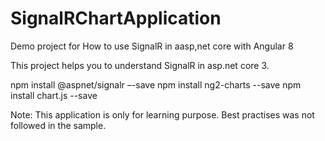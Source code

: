 # SignalRChartApplication
Demo project for How to use SignalR in aasp,net core with Angular 8

This project helps you to understand SignalR in asp.net core 3.

npm install @aspnet/signalr –-save
npm install ng2-charts --save
npm install chart.js --save

Note: This application is only for learning purpose. Best practises was not followed in the sample.

